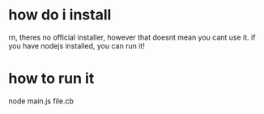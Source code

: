 # how do i install
rn, theres no official installer, however that doesnt mean you cant use it. if you have nodejs installed, you can run it!

# how to run it
node main.js file.cb